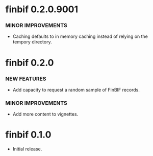 # finbif 0.2.0.9001

### MINOR IMPROVEMENTS

  * Caching defaults to in memory caching instead of relying on the tempory directory.

# finbif 0.2.0

### NEW FEATURES

  * Add capacity to request a random sample of FinBIF records.

### MINOR IMPROVEMENTS

  * Add more content to vignettes.

# finbif 0.1.0

  * Initial release.
